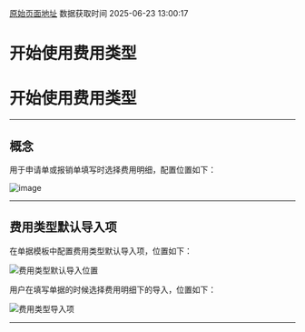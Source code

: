 [原始页面地址](https://docs.ekuaibao.com/docs/open-api/feetype/info)
数据获取时间 2025-06-23 13:00:17

# 开始使用费用类型

# 开始使用费用类型

* * *

## 概念​

用于申请单或报销单填写时选择费用明细，配置位置如下：

![image](/assets/images/feetype-456a2d3dca9af95f67ab014e69a05cfd.png)

* * *

## 费用类型默认导入项​

在单据模板中配置费用类型默认导入项，位置如下：

![费用类型默认导入位置](/assets/images/费用类型默认导入位置-35d2ba056e4d990898f8eee3f7a83629.png)

用户在填写单据的时候选择费用明细下的导入，位置如下：

![费用类型导入项](/assets/images/default-feetypes-import1-154d8b7484bc9dddf36b651180841bd7.png)

* * *
